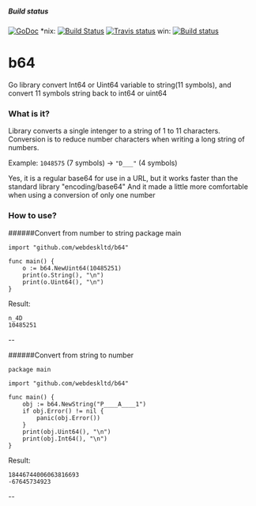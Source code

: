 ##### Build status
[![GoDoc](https://godoc.org/github.com/webdeskltd/b64?status.png)](http://godoc.org/github.com/webdeskltd/b64)
*nix: [![Build Status](https://drone.io/github.com/webdeskltd/b64/status.png)](https://drone.io/github.com/webdeskltd/b64/latest) [![Travis status](https://travis-ci.org/webdeskltd/b64.svg?branch=master "travis status")](https://travis-ci.org/webdeskltd/b64/#)
win: [![Build status](https://ci.appveyor.com/api/projects/status/u6auhkxmr54alibm/branch/master?svg=true)](https://ci.appveyor.com/project/monoflash/b64/branch/master)

# b64

Go library convert Int64 or Uint64 variable to string(11 symbols), and convert 11 symbols string back to int64 or uint64

### What is it?
Library converts a single intenger to a string of 1 to 11 characters.
Conversion is to reduce number characters when writing a long string of numbers.

Example: `1048575` (7 symbols) -> `"D___"` (4 symbols)

Yes, it is a regular base64 for use in a URL, but it works faster than the standard library "encoding/base64"
And it made a little more comfortable when using a conversion of only one number

### How to use?

######Convert from number to string
	package main

	import "github.com/webdeskltd/b64"

	func main() {
	    o := b64.NewUint64(10485251)
	    print(o.String(), "\n")
    	print(o.Uint64(), "\n")
	}

Result:

	n_4D
	10485251
--

######Convert from string to number

	package main
	
	import "github.com/webdeskltd/b64"
	
	func main() {
		obj := b64.NewString("P____A____1")
		if obj.Error() != nil {
			panic(obj.Error())
		}
		print(obj.Uint64(), "\n")
		print(obj.Int64(), "\n")
	}
	
Result: 

	18446744006063816693
	-67645734923

--
